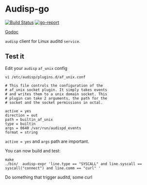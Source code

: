 Audisp-go
=========

[![Build Status](https://drone.garambrogne.net/api/badges/athoune/audisp-go/status.svg)](https://drone.garambrogne.net/athoune/audisp-go)
[![go-report](https://goreportcard.com/badge/github.com/athoune/audisp-go)](https://goreportcard.com/report/github.com/athoune/audisp-go)

[Godoc](https://pkg.go.dev/github.com/athoune/audisp-go)

`audisp` client for Linux auditd `service`.

Test it
-------

Edit your `audisp` `af_unix` config

    vi /etc/audisp/plugins.d/af_unix.conf

```
# This file controls the configuration of the
# af_unix socket plugin. It simply takes events
# and writes them to a unix domain socket. This
# plugin can take 2 arguments, the path for the
# socket and the socket permissions in octal.

active = yes
direction = out
path = builtin_af_unix
type = builtin
args = 0640 /var/run/audispd_events
format = string
```

`active = yes` and `args` path are important.

You can now build and test:

    make
    ./bin/  audisp-expr 'line.type == "SYSCALL" and line.syscall == syscall("connect") and line.comm == "curl" '

Do something that trigger auditd, some curl

